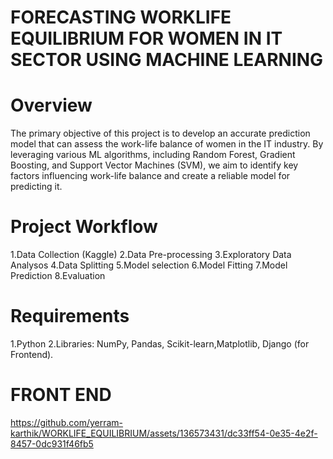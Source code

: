 # FORECASTING WORKLIFE EQUILIBRIUM FOR WOMEN IN IT SECTOR USING MACHINE LEARNING

# Overview
The primary objective of this project is to develop an accurate prediction model that can assess the work-life balance of women in the IT industry. By leveraging various ML algorithms, including Random Forest, Gradient Boosting, and Support Vector Machines (SVM), we aim to identify key factors influencing work-life balance and create a reliable model for predicting it.

# Project Workflow
1.Data Collection (Kaggle)
2.Data Pre-processing
3.Exploratory Data Analysos
4.Data Splitting
5.Model selection
6.Model Fitting
7.Model Prediction
8.Evaluation

# Requirements
1.Python
2.Libraries: NumPy, Pandas, Scikit-learn,Matplotlib, Django (for Frontend).

# FRONT END
https://github.com/yerram-karthik/WORKLIFE_EQUILIBRIUM/assets/136573431/dc33ff54-0e35-4e2f-8457-0dc931f46fb5

